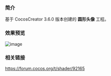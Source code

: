### 简介
基于 CocosCreator 3.6.0 版本创建的 **圆形头像** 工程。

### 效果预览
![image](../../../image/202202/2022022401.png)

### 相关链接
https://forum.cocos.org/t/shader/92165